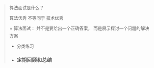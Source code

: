> 算法面试是什么？
>
> 算法优秀 不等同于 技术优秀
>
> ⭐ 算法面试： 并不是要给出一个正确答案， 而是展示探讨一个问题的解决方案
>
> - 分类练习
>
> - ### 定期回顾和总结
>
>   

